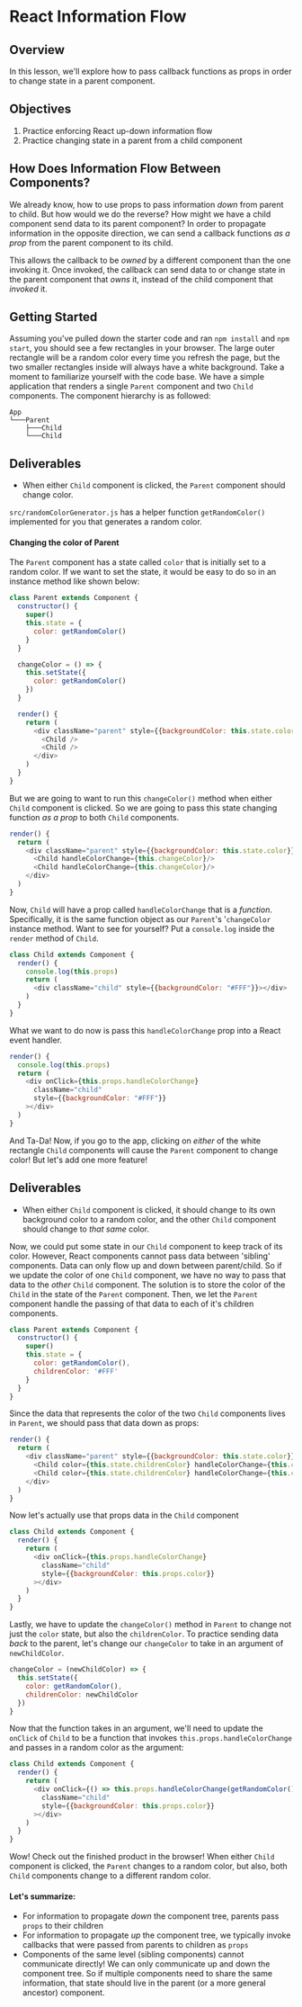 # React Information Flow
 
## Overview

In this lesson, we'll explore how to pass callback functions as props in order to change state in a parent component.

## Objectives

1. Practice enforcing React up-down information flow
2. Practice changing state in a parent from a child component

## How Does Information Flow Between Components?

We already know, how to use props to pass information _down_ from parent to child. 
But how would we do the reverse? How might we have a child component send data to 
its parent component? In order to propagate information in the opposite direction, 
we can send a callback functions _as a prop_ from the parent component to its child.

This allows the callback to be _owned_ by a different component than the one
invoking it. Once invoked, the callback can send data to or change state in the 
parent component that _owns_ it, instead of the child component that _invoked_ it.

## Getting Started

Assuming you've pulled down the starter code and ran `npm install` and `npm start`,
you should see a few rectangles in your browser. The large outer rectangle will be a
random color every time you refresh the page, but the two smaller rectangles inside
will always have a white background. Take a moment to familiarize yourself with the
code base. We have a simple application that renders a single `Parent` component and
two `Child` components. The component hierarchy is as followed:

```
App
└───Parent
    ├───Child
    └───Child
```

## Deliverables
- When either `Child` component is clicked, the `Parent` component should change color.

`src/randomColorGenerator.js` has a helper function `getRandomColor()` implemented for
you that generates a random color.


#### Changing the color of Parent

The `Parent` component has a state called `color` that is initially set to a random color.
If we want to set the state, it would be easy to do so in an instance method like shown below:

```js
class Parent extends Component {
  constructor() {
    super()
    this.state = {
      color: getRandomColor()
    }
  }

  changeColor = () => {
    this.setState({
      color: getRandomColor()
    })
  }

  render() {
    return (
      <div className="parent" style={{backgroundColor: this.state.color}}>
        <Child />
        <Child />
      </div>
    )
  }
}
```

But we are going to want to run this `changeColor()` method when either `Child`
component is clicked. So we are going to pass this state changing function _as a
prop_ to both `Child` components.

```js
render() {
  return (
    <div className="parent" style={{backgroundColor: this.state.color}}>
      <Child handleColorChange={this.changeColor}/>
      <Child handleColorChange={this.changeColor}/>
    </div>
  )
}
```

Now, `Child` will have a prop called `handleColorChange` that is a _function_.
Specifically, it is the same function object as our `Parent`'s '`changeColor`
instance method. Want to see for yourself? Put a `console.log` inside the `render`
method of `Child`.

```js
class Child extends Component {
  render() {
    console.log(this.props)
    return (
      <div className="child" style={{backgroundColor: "#FFF"}}></div>
    )
  }
}
```

What we want to do now is pass this `handleColorChange` prop into a React event handler.

```js
render() {
  console.log(this.props)
  return (
    <div onClick={this.props.handleColorChange}
      className="child"
      style={{backgroundColor: "#FFF"}}
    ></div>
  )
}
```

And Ta-Da! Now, if you go to the app, clicking on _either_ of the white rectangle
`Child` components will cause the `Parent` component to change color! But let's
add one more feature!

## Deliverables
- When either `Child` component is clicked, it should change to its own background
color to a random color, and the other `Child` component should change to _that same_ color.

Now, we could put some state in our `Child` component to keep track of its color.
However, React components cannot pass data between 'sibling' components. Data can
only flow up and down between parent/child. So if we update the color of one `Child`
component, we have no way to pass that  data to the _other_ `Child` component. The
solution is to store the color of the `Child` in the state of the `Parent` component.
Then, we let the `Parent` component handle the passing of that data to each of it's
children components.

```js
class Parent extends Component {
  constructor() {
    super()
    this.state = {
      color: getRandomColor(),
      childrenColor: '#FFF'
    }
  }
}
```

Since the data that represents the color of the two `Child` components lives in
`Parent`, we should pass that data down as props:

```js
render() {
  return (
    <div className="parent" style={{backgroundColor: this.state.color}}>
      <Child color={this.state.childrenColor} handleColorChange={this.changeColor}/>
      <Child color={this.state.childrenColor} handleColorChange={this.changeColor}/>
    </div>
  )
}
```

Now let's actually use that props data in the `Child` component

```js
class Child extends Component {
  render() {
    return (
      <div onClick={this.props.handleColorChange}
        className="child"
        style={{backgroundColor: this.props.color}}
      ></div>
    )
  }
}
```

Lastly, we have to update the `changeColor()` method in `Parent` to change
not just the `color` state, but also the `childrenColor`. To practice sending
data _back_ to the parent, let's change our `changeColor` to take in an argument
of `newChildColor`.

```js
changeColor = (newChildColor) => {
  this.setState({
    color: getRandomColor(),
    childrenColor: newChildColor
  })
}
```

Now that the function takes in an argument, we'll need to update the `onClick`
of `Child` to be a function that invokes `this.props.handleColorChange` and passes
in a random color as the argument:

```js
class Child extends Component {
  render() {
    return (
      <div onClick={() => this.props.handleColorChange(getRandomColor())}
        className="child"
        style={{backgroundColor: this.props.color}}
      ></div>
    )
  }
}
```

Wow! Check out the finished product in the browser! When either `Child` component is
clicked, the `Parent` changes to a random color, but also, both `Child` components
change to a different random color.

#### Let's summarize:

- For information to propagate _down_ the component tree, parents pass `props` to their children
- For information to propagate _up_ the component tree, we typically invoke callbacks that were passed from parents to children as `props`
- Components of the same level (sibling components) cannot communicate directly! We can only communicate up and down the component tree. So if multiple components need to share the same information, that state should live in the parent (or a more general ancestor) component.
